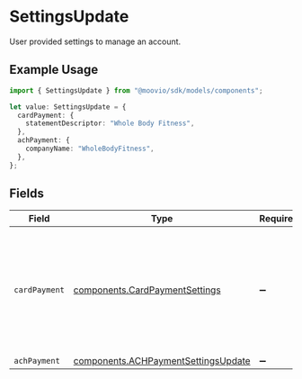 # SettingsUpdate

User provided settings to manage an account.

## Example Usage

```typescript
import { SettingsUpdate } from "@moovio/sdk/models/components";

let value: SettingsUpdate = {
  cardPayment: {
    statementDescriptor: "Whole Body Fitness",
  },
  achPayment: {
    companyName: "WholeBodyFitness",
  },
};
```

## Fields

| Field                                                                                            | Type                                                                                             | Required                                                                                         | Description                                                                                      |
| ------------------------------------------------------------------------------------------------ | ------------------------------------------------------------------------------------------------ | ------------------------------------------------------------------------------------------------ | ------------------------------------------------------------------------------------------------ |
| `cardPayment`                                                                                    | [components.CardPaymentSettings](../../models/components/cardpaymentsettings.md)                 | :heavy_minus_sign:                                                                               | User provided settings to manage card payments. This data is only allowed on a business account. |
| `achPayment`                                                                                     | [components.ACHPaymentSettingsUpdate](../../models/components/achpaymentsettingsupdate.md)       | :heavy_minus_sign:                                                                               | N/A                                                                                              |